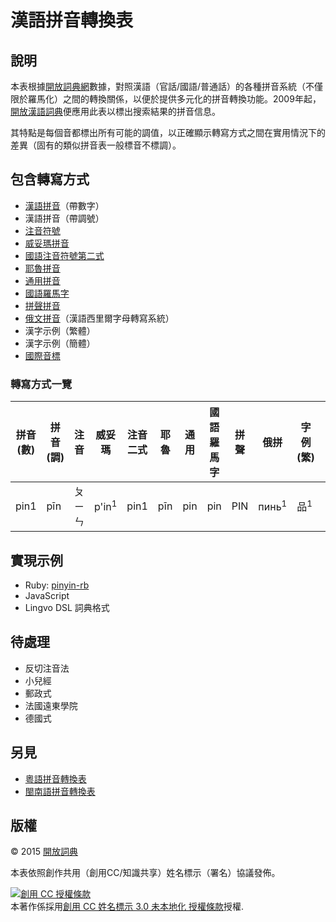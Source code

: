 # 漢語拼音轉換表

## 說明

本表根據[開放詞典網](http://kaifangcidian.com/)數據，對照漢語（官話/國語/普通話）的各種拼音系統（不僅限於羅馬化）之間的轉換關係，以便於提供多元化的拼音轉換功能。2009年起，[開放漢語詞典](http://kaifangcidian.com/han/han)便應用此表以標出搜索結果的拼音信息。

其特點是每個音都標出所有可能的調值，以正確顯示轉寫方式之間在實用情況下的差異（固有的類似拼音表一般標音不標調）。

## 包含轉寫方式

* [漢語拼音](https://zh.wikipedia.org/wiki/漢語拼音)（帶數字）
* 漢語拼音（帶調號）
* [注音符號](https://zh.wikipedia.org/wiki/注音符號)
* [威妥瑪拼音](https://zh.wikipedia.org/wiki/威妥瑪拼音)
* [國語注音符號第二式](https://zh.wikipedia.org/wiki/國語注音符號第二式)
* [耶魯拼音](https://zh.wikipedia.org/wiki/耶魯拼音)
* [通用拼音](https://zh.wikipedia.org/wiki/通用拼音)
* [國語羅馬字](https://zh.wikipedia.org/wiki/國語羅馬字)
* [拼聲拼音](https://zh.wikiversity.org/zh-hant/拼聲拼音)
* [俄文拼音](https://zh.wikipedia.org/wiki/漢語西里爾字母轉寫系統)（漢語西里爾字母轉寫系統）
* 漢字示例（繁體）
* 漢字示例（簡體）
* [國際音標](https://zh.wikipedia.org/wiki/國際音標)

### 轉寫方式一覽

拼音 (數) | 拼音 (調) | 注音 | 威妥瑪 | 注音二式 | 耶魯 | 通用 | 國語羅馬字 | 拼聲 | 俄拼 | 字例 (繁) | 字例 (簡) | 國際音標
-------- | ------- | ---- | ---- | ------- | --- | --- | -------- | --- | --- | -------- | -------- | -------
pin1 | pīn | ㄆㄧㄣ | p'in<sup>1</sup> | pin1 | pīn | pin | pin | PIN | пинь<sup>1</sup> | 品<sup>1</sup> | 品<sup>1</sup> | pʰɪn˥˥

## 實現示例

* Ruby: [pinyin-rb](https://github.com/dohliam/pinyin-rb)
* JavaScript
* Lingvo DSL 詞典格式

## 待處理

* 反切注音法
* 小兒經
* 郵政式
* 法國遠東學院
* 德國式

## 另見

* [粵語拼音轉換表](https://github.com/kfcd/pingyam)
* [閩南語拼音轉換表](https://github.com/kfcd/pheng-im)

## 版權

© 2015 [開放詞典](http://www.kaifangcidian.com)

本表依照創作共用（創用CC/知識共享）姓名標示（署名）協議發佈。

<a rel="license" href="http://creativecommons.org/licenses/by/3.0/"><img alt="創用 CC 授權條款" style="border-width:0" src="https://i.creativecommons.org/l/by/3.0/88x31.png" /></a><br />本著作係採用<a rel="license" href="http://creativecommons.org/licenses/by/3.0/">創用 CC 姓名標示 3.0 未本地化 授權條款</a>授權.
